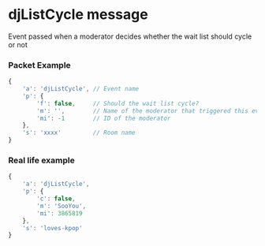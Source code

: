 # djListCycle message

Event passed when a moderator decides whether the wait list should cycle or not


### Packet Example

```js
{
    'a': 'djListCycle', // Event name
    'p': {
        'f': false,	    // Should the wait list cycle?
        'm': '',		// Name of the moderator that triggered this event
        'mi': -1        // ID of the moderator
    },
    's': 'xxxx'         // Room name
}
```
### Real life example
```js
{
    'a': 'djListCycle',
    'p': {
        'c': false,
        'm': 'SooYou',
        'mi': 3865819
    },
    's': 'loves-kpop'
}
```